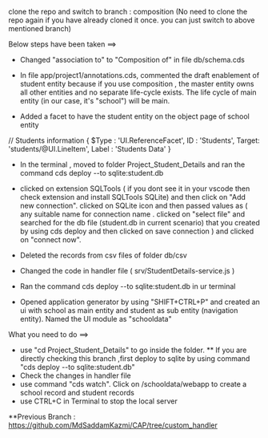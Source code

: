 clone the repo and switch to branch : composition
(No need to clone the repo again if you have already cloned it once. you can just switch to above mentioned branch)




Below steps have been taken ==>
* Changed "association to" to "Composition of" in file db/schema.cds

* In file app/project1/annotations.cds, commented the draft enablement of student entity because if you use composition , the master entity owns all other entities and no separate life-cycle exists. The life cycle of main entity (in our case, it's "school") will be main.


* Added a facet to have the student entity on the object page of school entity

 // Students information
        {
            $Type : 'UI.ReferenceFacet',
            ID    : 'Students',
            Target: 'students/@UI.LineItem',
            Label : 'Students Data'
        }

* In the terminal , moved to folder Project_Student_Details and ran the command 
cds deploy --to sqlite:student.db

* clicked on extension SQLTools ( if you dont see it in your vscode then check extension and install SQLTools SQLite) and then click on "Add new connection".
clicked on SQLite icon and then passed values as ( any suitable name for connection name . clicked on "select file" and searched for the db file (student.db in current scenario) that you created by using cds deploy and then clicked on save connection ) and clicked on "connect now".

* Deleted the records from csv files of folder db/csv
  
* Changed the code in handler file ( srv/StudentDetails-service.js )

* Ran the command cds deploy --to sqlite:student.db in ur terminal 


* Opened application generator by using "SHIFT+CTRL+P" and created an ui with school as main entity and student as sub entity (navigation entity). Named the UI module as "schooldata"


What you need to do ==>
* use "cd Project_Student_Details" to go inside the folder.
** If you are directly checking this branch ,first deploy to sqlite by using command  "cds deploy --to sqlite:student.db"
* Check the changes in handler file  
* use command "cds watch". Click on /schooldata/webapp to create a school record and student records 
* use CTRL+C in Terminal to stop the local server


**Previous Branch : https://github.com/MdSaddamKazmi/CAP/tree/custom_handler



